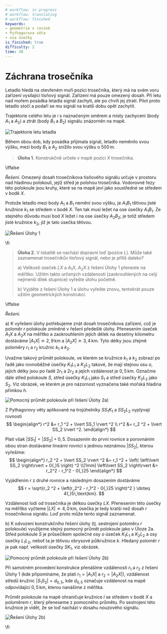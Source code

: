 ```yaml
---
# workflow: in progress
# workflow: translating
# workflow: finished
keywords:
- geometrie v rovině
- Pythagorova věta
- osa úsečky
is_finished: true
difficulty: 2
time: 30
---
```


# Záchrana trosečníka

Letadlo hledá na otevřeném moři pozici trosečníka, který 
má na svém voru zařízení vysílající tísňový signál. 
Zařízení má pouze omezený dosah. Při letu nad mořem 
posádka letadla signál zachytí, ale po chvíli jej ztratí. 
Pilot proto letadlo stočí a podaří se mu signál na kratší 
dobu opět zachytit. 

Trajektorie celého letu je i s naznačeným směrem a místy 
zachycení (body $A_1$ a $A_2$) a ztrát (body $B_1$ a 
$B_2$) signálu znázorněn na mapě.

![Trajektorie letu letadla](math4you_00043_01.svg)

Během obou dob, kdy posádka přijímala signál, letadlo 
neměnilo svou výšku, mezi body $B_1$ a $A_2$ snížilo svou 
výšku o $500\,\text{m}$.

> **Úloha 1.** Konstrukčně určete v mapě pozici $X$ 
> trosečníka.

\iffalse

*Řešení.* Omezený dosah trosečníkova tísňového signálu určuje v 
prostoru nad hladinou polokouli, jejíž střed je polohou 
trosečníka. Vodorovné řezy této polokoule jsou kruhy, které se 
na mapě jeví jako soustředné se středem v bodě $X$. 

Protože letadlo mezi body $A_1$ a $B_1$ nemění svou výšku, je 
$A_1B_1$ tětivou jisté kružnice $k_1$ se středem v bodě $X$. 
Ten tak musí ležet na ose úsečky $A_1B_1$. Ze stejného důvodu 
musí bod $X$ ležet i na ose úsečky $A_2B_2$; je totiž středem 
jisté kružnice $k_2$, jíž je tato úsečka tětivou. 

![Řešení Úlohy 1](math4you_00043_02.svg)

\fi

> **Úloha 2.** V lokalitě se nachází dopravní loď (pozice $L$). 
> Může také zaznamenat trosečníkův tísňový signál, nebo je 
> příliš daleko?
>
> a) Velikosti úseček $LX$ a $A_1X$, $A_2X$ z řešení Úlohy 1 
> přeneste na měřítko. Užitím takto určených vzdáleností 
> (zaokrouhlených na celý nejmenší dílek stupnice) vyřešte 
> úlohu početně.
> 
> b) Vyjděte z řešení Úlohy 1 a úlohu vyřešte znovu, tentokrát 
> pouze užitím geometrických konstrukcí.


\iffalse

*Řešení.*

a) K vyřešení úlohy potřebujeme znát dosah trosečníkova 
zařízení, což je poloměr $r$ polokoule zmíněné v řešení 
předešlé úlohy. Přenesením úseček $A_1X$ a $A_2X$ na měřítko a 
zaokrouhlením jejich délek na desetiny kilometru dostáváme 
$\lvert A_1X \rvert \doteq 2{,}9\,\text{km}$ 
a $\lvert A_2X \rvert \doteq 3{,}4\,\text{km}$. Tyto délky jsou 
zřejmě poloměry $r_1$ a $r_2$ kružnic $k_1$ a $k_2$.

Uvažme takový průmět polokoule, ve kterém se kružnice $k_1$ a 
$k_2$ zobrazí po řadě jako rovnoběžné úsečky $K_1L_1$ a 
$K_2L_2$ takové, že mají stejnou osu $o$, jejich délky jsou po 
řadě $2r_1$ a $2r_2$ a jejich vzdálenost je $0{,}5\,\text{km}$. 
Označme dále střed polokoule $S$, střed úsečky $K_1L_1$ jako 
$S_1$ a střed úsečky $K_2L_2$ jako $S_2$. Viz obrázek, ve 
kterém je pro názornost vyznačena také mořská hladina přímkou $h$.

![Pomocný průmět polokoule při řešení Úlohy 2a)](math4you_00043_03.svg)

Z Pythagorovy věty aplikované na trojúhelníky $SS_1K_1$ a 
$SS_2L_2$ vyplývají rovnosti
$$
\begin{align*}
r^2 &= r_1 ^2 + \lvert SS_1 \rvert ^2 \\
r^2 &= r_2 ^2 + \lvert SS_2 \rvert ^2.
\end{align*}
$$

Platí však $\lvert SS_1 \rvert = \lvert SS_2 \rvert + 0{,}5$. 
Dosazením do první rovnice a porovnáním obou stran dostáváme 
lineární rovnici s jedinou neznámou $\lvert SS_2 \rvert$, 
kterou vyřešíme:
$$
\begin{align*}
r_2 ^2 + \lvert SS_2 \rvert ^2 &= r_1 ^2 + \left( \left\lvert SS_2 \right\rvert + 0{,}5 \right) ^2 \\[1mm]
\left\lvert SS_2 \right\rvert &=  r_2^2 - r_1^2 - 0{,}25
\end{align*}
$$

Vyjádřením $r$ z druhé rovnice a následným dosazením dostáváme
$$
r = \sqrt{r_2 ^2 + \left(r_2^2 - r_1^2 - 0{,}25 \right)^2 } \doteq 4{,}5\,\text{km}.
$$

Vzdálenost lodi od trosečníka je délkou úsečky $LX$. Přenesením 
této úsečky na měřítko vyčteme $\lvert LX \rvert \doteq 4{,}
0\,\text{km}$, úsečka je tedy kratší než dosah $r$ trosečníkova 
signálu. Loď proto může tento signál zaznamenat.

b) K odvození konstrukčního řešení úlohy (tj. sestrojení 
poloměru $r$ polokoule) využijeme stejný pomocný průmět 
polokoule jako v Úloze 2a. Střed polokoule $S$ je průsečíkem 
společné osy $o$ úseček $K_1L_1$ a $K_2L_2$ a osy úsečky 
$L_1L_2$, neboť ta je tětivou obrysové půlkružnice $k$. Hledaný 
poloměr $r$ je pak např. velikostí úsečky $SK_1$,  viz obrázek.

![Pomocný průmět polokoule při řešení Úlohy 2b)](math4you_00043_04.svg)

Při samotném provedení konstrukce přenášíme vzdálenosti $r_1$ a 
$r_2$ z řešení Úlohy 1 (kde připomínáme, že platí 
$r_1=\lvert A_1X\rvert$ a $r_2=\lvert A_2X\rvert$), vzdálenost 
středů kružnic $|S_1S_2|=d_{0{,}5}$, kde $d_{0{,}5}$ označuje 
vzdálenost na mapě odpovídající $0{,}5\,\text{km}$, kterou 
nanášíme z měřítka.

Průmět polokoule na mapě ohraničuje kružnice $l$ se středem v 
bodě $X$ a poloměrem $r$, který přeneseme z pomocného průmětu. 
Po sestrojení této kružnice je vidět, že se loď nachází v 
dosahu nouzového signálu.

![Řešení Úlohy 2b)](math4you_00043_05.svg)

\fi
